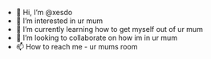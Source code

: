 - 👋 Hi, I’m @xesdo
- 👀 I’m interested in ur mum
- 🌱 I’m currently learning how to get myself out of ur mum
- 💞️ I’m looking to collaborate on how im in ur mum
- 📫 How to reach me - ur mums room

<!---
xesdo/xesdo is a ✨ special ✨ repository because its `README.md` (this file) appears on your GitHub profile.
You can click the Preview link to take a look at your changes.
--->

